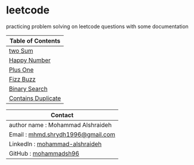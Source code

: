 # leetcode
practicing problem solving on leetcode questions with some documentation 





| Table of Contents |
| --- |
| [two Sum](./twoSum/twoSum.md) |
|[Happy Number](./HappyNumber/happyNumber.md)|
|[Plus One](./PlusOne/plusOne.md)|
|[Fizz Buzz](./FizzBuzz/fizzBuzz.md)|
|[Binary Search](./BinarySearch/binarySearch.md)|
|[Contains Duplicate](./ContainsDuplicate/ContainsDuplicate.md)|


| Contact |
| --- |
|author name : Mohammad Alshraideh|
|Email : mhmd.shrydh1996@gmail.com|
|LinkedIn : [mohammad-alshraideh](https://www.linkedin.com/in/mohammad-alshraideh/)|
|GitHub : [mohammadsh96](https://github.com/mohammadsh96)|
